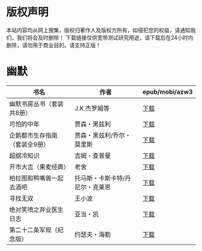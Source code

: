 # 版权声明

本站内容均从网上搜集，版权归著作人及版权方所有，如侵犯您的权益，请通知我们，我们将会及时删除！ 下载链接仅供宽带测试研究用途，请下载后在24小时内删除，请勿用于商业目的。请支持正版！

# 幽默

| 书名 | 作者 | epub/mobi/azw3 |
| --- | --- | --- |
| 幽默书房丛书（套装共8册） | J.K.杰罗姆等 | [下载](https://url89.ctfile.com/f/31084289-1356986989-a243cd?p=8866) |
| 可怕的中年 | 贾森・黑兹利 | [下载](https://url89.ctfile.com/f/31084289-1357052275-fe05f1?p=8866) |
| 企鹅都市生存指南（套装全9册） | 贾森・黑兹利/乔尔・莫里斯 | [下载](https://url89.ctfile.com/f/31084289-1357051681-aaa912?p=8866) |
| 超纲冷知识 | 吉姆・查普曼 | [下载](https://url89.ctfile.com/f/31084289-1357046425-97ce43?p=8866) |
| 开市大吉（果麦经典） | 老舍 | [下载](https://url89.ctfile.com/f/31084289-1357046323-88963e?p=8866) |
| 柏拉图和鸭嘴兽一起去酒吧 | 托马斯・卡斯卡特/丹尼尔・克莱恩 | [下载](https://url89.ctfile.com/f/31084289-1357036201-7f26c9?p=8866) |
| 寻找无双 | 王小波 | [下载](https://url89.ctfile.com/f/31084289-1357035061-224a42?p=8866) |
| 绝对笑喷之弃业医生日志 | 亚当・凯 | [下载](https://url89.ctfile.com/f/31084289-1357032118-d3d81f?p=8866) |
| 第二十二条军规（纪念版） | 约瑟夫・海勒 | [下载](https://url89.ctfile.com/f/31084289-1357011919-31c86e?p=8866) |
